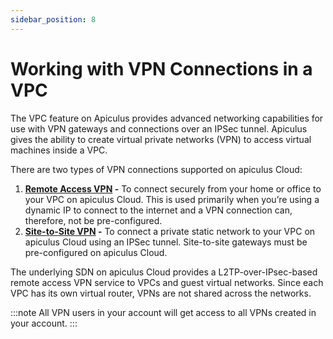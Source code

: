 ```yaml
---
sidebar_position: 8
---
```

# Working with VPN Connections in a VPC

The VPC feature on Apiculus provides advanced networking capabilities for use with VPN gateways and connections over an IPSec tunnel. Apiculus gives the ability to create virtual private networks (VPN) to access virtual machines inside a VPC.

There are two types of VPN connections supported on apiculus Cloud:

1. **[Remote Access VPN](https://docs.apiculus.com/hc/en-in/articles/13281665389085) -** To connect securely from your home or office to your VPC on apiculus Cloud. This is used primarily when you’re using a dynamic IP to connect to the internet and a VPN connection can, therefore, not be pre-configured.
2. **[Site-to-Site VPN](https://docs.apiculus.com/hc/en-in/articles/13281662299677) -** To connect a private static network to your VPC on apiculus Cloud using an IPSec tunnel. Site-to-site gateways must be pre-configured on apiculus Cloud.

The underlying SDN on apiculus Cloud provides a L2TP-over-IPsec-based remote access VPN service to VPCs and guest virtual networks. Since each VPC has its own virtual router, VPNs are not shared across the networks.

:::note
All VPN users in your account will get access to all VPNs created in your account.
:::